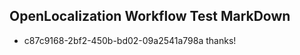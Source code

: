 ## OpenLocalization Workflow Test MarkDown
* c87c9168-2bf2-450b-bd02-09a2541a798a thanks!

<!--HONumber=Aug16_HO5-->



